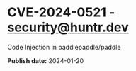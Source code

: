 # CVE-2024-0521 - security@huntr.dev

Code Injection in paddlepaddle/paddle

**Publish date:** 2024-01-20
